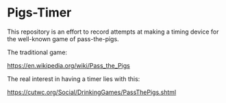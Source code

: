 # Pigs-Timer

This repository is an effort to record attempts at making a timing device for the well-known game of pass-the-pigs. 

The traditional game:

https://en.wikipedia.org/wiki/Pass_the_Pigs

The real interest in having a timer lies with this:

https://cutwc.org/Social/DrinkingGames/PassThePigs.shtml
